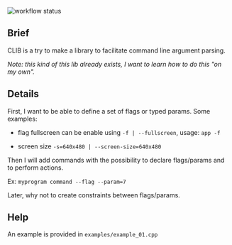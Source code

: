
![workflow status](https://github.com/berdal84/clib/actions/workflows/ctest.yml/badge.svg?branch=main)

## Brief

CLIB is a try to make a library to facilitate command line argument parsing.

_Note: this kind of this lib already exists, I want to learn how to do this "on my own"._

## Details

First, I want to be able to define a set of flags or typed params.
Some examples:

- flag fullscreen can be enable using `-f | --fullscreen`,
usage: `app -f`

- screen size `-s=640x480 | --screen-size=640x480`

Then I will add commands with the possibility to declare flags/params and to perform actions.

Ex: `myprogram command --flag --param=7`

Later, why not to create constraints between flags/params.

## Help

An example is provided in `examples/example_01.cpp`

